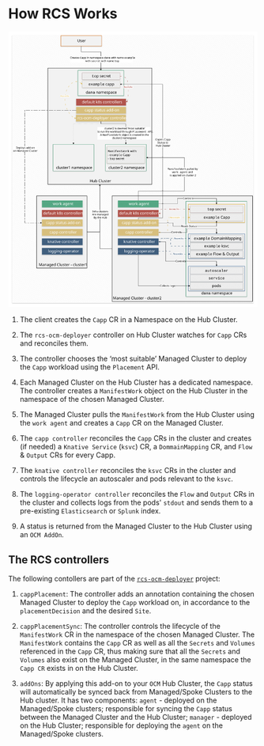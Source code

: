 # How RCS Works

![architecture](../../images/rcs-architecture.svg)

1. The client creates the `Capp` CR in a Namespace on the Hub Cluster.

2. The `rcs-ocm-deployer` controller on Hub Cluster watches for `Capp` CRs and reconciles them.

3. The controller chooses the ‘most suitable’ Managed Cluster to deploy the `Capp` workload using the `Placement` API.

4. Each Managed Cluster on the Hub Cluster has a dedicated namespace. The controller creates a `ManifestWork` object on the Hub Cluster in the namespace of the chosen Managed Cluster.

5. The Managed Cluster pulls the `ManifestWork` from the Hub Cluster using the `work agent` and creates a `Capp` CR on the Managed Cluster.

6. The `capp controller` reconciles the `Capp` CRs in the cluster and creates (if needed) a `Knative Service` (`ksvc`) CR, a `DommainMapping` CR, and `Flow` & `Output` CRs for every Capp.

7. The `knative controller` reconciles the `ksvc` CRs in the cluster and controls the lifecycle an autoscaler and pods relevant to the `ksvc`.

8. The `logging-operator controller` reconciles the `Flow` and `Output` CRs in the cluster and collects logs from the pods' `stdout` and sends them to a pre-existing `Elasticsearch` or `Splunk` index.

9. A status is returned from the Managed Cluster to the Hub Cluster using an `OCM AddOn`.

## The RCS controllers

The following contollers are part of the [`rcs-ocm-deployer`](https://github.com/dana-team/rcs-ocm-deployer) project:

1. `cappPlacement`: The controller adds an annotation containing the chosen Managed Cluster to deploy the `Capp` workload on, in accordance to the `placementDecision` and the desired `Site`.

2. `cappPlacementSync`: The controller controls the lifecycle of the `ManifestWork` CR in the namespace of the chosen Managed Cluster. The `ManifestWork` contains the `Capp` CR as well as all the `Secrets` and `Volumes` referenced in the `Capp` CR, thus making sure that all the `Secrets` and `Volumes` also exist on the Managed Cluster, in the same namespace the `Capp CR` exists in on the Hub Cluster.

3. `addOns`: By applying this add-on to your `OCM` Hub Cluster, the `Capp` status will automatically be synced back from Managed/Spoke Clusters to the Hub cluster. It has two components: `agent` - deployed on the Managed/Spoke clusters; responsible for syncing the `Capp` status between the Managed Cluster and the Hub Cluster; `manager` - deployed on the Hub Cluster; responsible for deploying the `agent` on the Managed/Spoke clusters.
